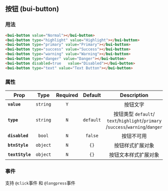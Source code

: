## 按钮 \(bui-button\)

### 用法

```html
<bui-button value="Normal"></bui-button>
<bui-button type="highlight" value="Highlight"></bui-button>
<bui-button type="primary" value="Primary"></bui-button>
<bui-button type="success" value="Success"></bui-button>
<bui-button type="warning" value="Warning"></bui-button>
<bui-button type="danger" value="Danger"></bui-button>
<bui-button disabled=true   value="Disabled"></bui-button>
<bui-button type="text" value="Text Button"></bui-button>

```

### 属性

| Prop | Type | Required | Default | Description |
| ---- |:----:|:---:|:-------:| :----------:|
| **`value`** | `string` | `Y` |  | 按钮文字 |
| **`type`** | `string` | `N` | `default` | 按钮类型  `default`/ `text`/`highlight`/`primary` /`success`/`warning`/`danger`|
| **`disabled`** | `bool` | `N` | `false` | 按钮不可用 |
| **`btnStyle`** | `object` | `N` | `{}` | 按钮样式扩展对象 |
| **`textStyle`** | `object` | `N` | `{}` | 按钮文本样式扩展对象 |

### 事件

支持 `@click`事件 和 `@longpress`事件 